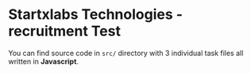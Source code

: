 # Startxlabs Technologies - recruitment Test

 You can find source code in ``` src/ ``` directory with 3 individual task files all written in **Javascript**.

